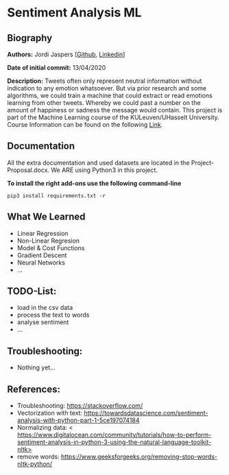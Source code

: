 # Sentiment Analysis ML

## Biography  
**Authors:**
Jordi Jaspers [[Github](https://github.com/Jordi-Jaspers "Github Page"), [Linkedin](https://www.linkedin.com/in/jordi-jaspers/ "Linkedin Page")] 
  
**Date of initial commit:** 
13/04/2020  

**Description:**
Tweets often only represent neutral information without indication to any emotion whatsoever. But via prior research and some algorithms, we could train a machine that could extract or read emotions learning from other tweets. Whereby we could past a number on the amount of happiness or sadness the message would contain. This project is part of the Machine Learning course of the KULeuven/UHasselt University. Course Information can be found on the following [Link](https://uhintra03.uhasselt.be/studiegidswww/opleidingsonderdeel.aspx?a=2019&i=4091&n=4&t=01 "ECTS Page").

## Documentation 
All the extra documentation and used datasets are located in the Project-Proposal.docx. We ARE using Python3 in this project.

**To install the right add-ons use the following command-line** 
````
pip3 install requirements.txt -r
```` 
  
## What We Learned
 * Linear Regression
 * Non-Linear Regresion
 * Model & Cost Functions
 * Gradient Descent
 * Neural Networks
 * ...
  
## TODO-List:
- load in the csv data
- process the text to words
- analyse sentiment
- ...

## Troubleshooting:   
- Nothing yet...  

## References:  
 * Troubleshooting: <https://stackoverflow.com/>
 * Vectorization with text: <https://towardsdatascience.com/sentiment-analysis-with-python-part-1-5ce197074184> 
 * Normalizing data: < https://www.digitalocean.com/community/tutorials/how-to-perform-sentiment-analysis-in-python-3-using-the-natural-language-toolkit-nltk>
 * remove words: <https://www.geeksforgeeks.org/removing-stop-words-nltk-python/>
